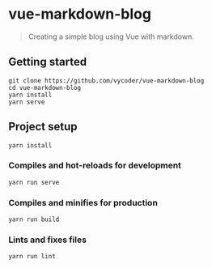 # vue-markdown-blog
> Creating a simple blog using Vue with markdown.

## Getting started
```
git clone https://github.com/vycoder/vue-markdown-blog
cd vue-markdown-blog
yarn install
yarn serve
```

## Project setup
```
yarn install
```

### Compiles and hot-reloads for development
```
yarn run serve
```

### Compiles and minifies for production
```
yarn run build
```

### Lints and fixes files
```
yarn run lint
```
